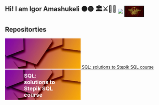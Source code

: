 ## Hi! I am Igor Amashukeli ⚫🟡   🏛️⚔️📜🏺 <img src="https://github.com/IgorAmashukeli/IgorAmashukeli/blob/main/ancap.gif" width="65" height="auto" align="middle"> <img src="https://github.com/IgorAmashukeli/IgorAmashukeli/blob/main/spqr.gif" width="65" height="auto" align="middle">

<!--
**IgorAmashukeli/IgorAmashukeli** is a ✨ _special_ ✨ repository because its `README.md` (this file) appears on your GitHub profile.

Here are some ideas to get you started:

- 🔭 I’m currently working on ...
- 🌱 I’m currently learning ...
- 👯 I’m looking to collaborate on ...
- 🤔 I’m looking for help with ...
- 💬 Ask me about ...
- 📫 How to reach me: ...
- 😄 Pronouns: ...
- ⚡ Fun fact: ...
-->

## Repositorties


<a href="https://github.com/IgorAmashukeli/SQL">
  <div style>
    <img src="https://github.com/IgorAmashukeli/IgorAmashukeli/blob/main/banner.png" alt="Repo 1" width="250" height="100">
    <span>SQL: solutions to Stepik SQL course</span>
  </div>
</a> 


<a href="https://github.com/IgorAmashukeli/SQL" style="display: inline-block; position: relative; text-decoration: none;">
  <img src="https://github.com/IgorAmashukeli/IgorAmashukeli/blob/main/banner.png" alt="Repo 1" width="250" height="100">
  <span style="position: absolute; top: 50%; left: 50%; transform: translate(-50%, -50%); color: white; font-size: 18px; font-weight: bold;">SQL: solutions to Stepik SQL course</span>
</a>

